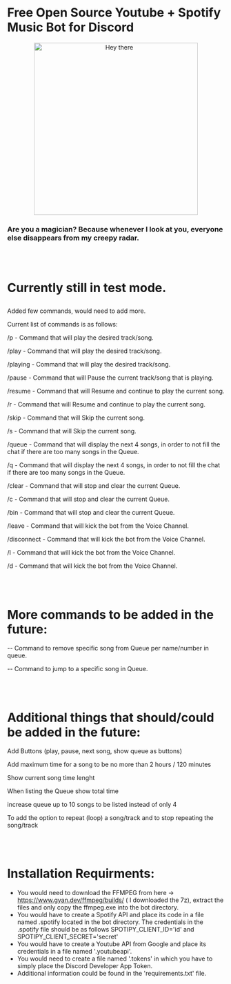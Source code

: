 # Free Open Source Youtube + Spotify Music Bot for Discord

<p align="center">
  <img src="img/sup.jpg?raw=true" alt="Hey there" width="380" height="400"><br>
  <h3>Are you a magician? Because whenever I look at you, everyone else disappears from my creepy radar.</h3>
</p>
<br><br>

<p><h1>Currently still in test mode.</p></h1>

Added few commands, would need to add more.
<p>Current list of commands is as follows:</p>

<p>/p - Command that will play the desired track/song.</p>
<p>/play - Command that will play the desired track/song.</p>
<p>/playing - Command that will play the desired track/song.</p>

<p>/pause - Command that will Pause the current track/song that is playing.</p>

<p>/resume - Command that will Resume and continue to play the current song.</p>
<p>/r - Command that will Resume and continue to play the current song.</p>

<p>/skip - Command that will Skip the current song.</p>
<p>/s - Command that will Skip the current song.</p>

<p>/queue - Command that will display the next 4 songs, in order to not fill the chat if there are too many songs in the Queue.</p>
<p>/q - Command that will display the next 4 songs, in order to not fill the chat if there are too many songs in the Queue.</p>

<p>/clear - Command that will stop and clear the current Queue.</p>
<p>/c - Command that will stop and clear the current Queue.</p>
<p>/bin - Command that will stop and clear the current Queue.</p>

<p>/leave - Command that will kick the bot from the Voice Channel.</p>
<p>/disconnect - Command that will kick the bot from the Voice Channel.</p>
<p>/l - Command that will kick the bot from the Voice Channel.</p>
<p>/d - Command that will kick the bot from the Voice Channel.</p>

<br><br>
# More commands to be added in the future:

<p>-- Command to remove specific song from Queue per name/number in queue.</p>
<p>-- Command to jump to a specific song in Queue.</p>

<br><br>
# Additional things that should/could be added in the future:
<p>Add Buttons (play, pause, next song, show queue as buttons)</p>
<p>Add maximum time for a song to be no more than 2 hours / 120 minutes</p>
<p>Show current song time lenght</p>
<p>When listing the Queue show total time</p>
<p>increase queue up to 10 songs to be listed instead of only 4</p>
<p>To add the option to repeat (loop) a song/track and to stop repeating the song/track</p>

<br><br>
# Installation Requirments:
- You would need to download the FFMPEG from here -> https://www.gyan.dev/ffmpeg/builds/ ( I downloaded the 7z), extract the files and only copy the ffmpeg.exe into the bot directory.
- You would have to create a Spotify API and place its code in a file named .spotify located in the bot directory.
The credentials in the .spotify file should be as follows SPOTIPY_CLIENT_ID='id' and SPOTIPY_CLIENT_SECRET='secret'
- You would have to create a Youtube API from Google and place its credentials in a file named '.youtubeapi'.
- You would need to create a file named '.tokens' in which you have to simply place the Discord Developer App Token.
- Additional information could be found in the 'requirements.txt' file.
